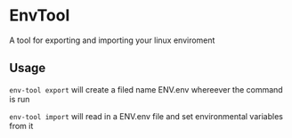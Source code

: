 EnvTool
===

A tool for exporting and importing your linux enviroment

Usage
-----

`env-tool export` will create a filed name ENV.env whereever the command is run

`env-tool import` will read in a ENV.env file and set environmental variables from it
